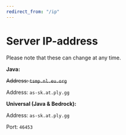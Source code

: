```yaml
---
redirect_from: "/ip"
---
```


# Server IP-address
Please note that these can change at any time.

__Java:__

~~Address: `tsmp.nl.eu.org`~~

Address: `as-sk.at.ply.gg`

__Universal (Java & Bedrock):__

Address: `as-sk.at.ply.gg`

Port: `46453`
